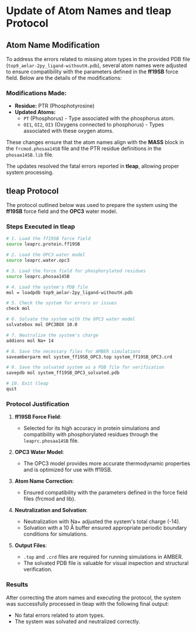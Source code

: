 # Update of Atom Names and tleap Protocol

## Atom Name Modification

To address the errors related to missing atom types in the provided PDB file (`top9_aelar-2py_ligand-withoutH.pdb`), several atom names were adjusted to ensure compatibility with the parameters defined in the **ff19SB** force field. Below are the details of the modifications:

### Modifications Made:
- **Residue:** PTR (Phosphotyrosine)
- **Updated Atoms:**
  - `PT` (Phosphorus) - Type associated with the phosphorus atom.
  - `OI1`, `OI2`, `OI3` (Oxygens connected to phosphorus) - Types associated with these oxygen atoms.

These changes ensure that the atom names align with the **MASS** block in the `frcmod.phosaa14SB` file and the PTR residue definitions in the `phosaa14SB.lib` file. 

The updates resolved the fatal errors reported in **tleap**, allowing proper system processing.

## tleap Protocol

The protocol outlined below was used to prepare the system using the **ff19SB** force field and the **OPC3** water model.

### Steps Executed in tleap

```bash
# 1. Load the ff19SB force field
source leaprc.protein.ff19SB

# 2. Load the OPC3 water model
source leaprc.water.opc3

# 3. Load the force field for phosphorylated residues
source leaprc.phosaa14SB

# 4. Load the system's PDB file
mol = loadpdb top9_aelar-2py_ligand-withoutH.pdb

# 5. Check the system for errors or issues
check mol

# 6. Solvate the system with the OPC3 water model
solvatebox mol OPC3BOX 10.0

# 7. Neutralize the system's charge
addions mol Na+ 14

# 8. Save the necessary files for AMBER simulations
saveamberparm mol system_ff19SB_OPC3.top system_ff19SB_OPC3.crd

# 9. Save the solvated system as a PDB file for verification
savepdb mol system_ff19SB_OPC3_solvated.pdb

# 10. Exit tleap
quit
```

### Protocol Justification

1. **ff19SB Force Field**:
   - Selected for its high accuracy in protein simulations and compatibility with phosphorylated residues through the `leaprc.phosaa14SB` file.

2. **OPC3 Water Model**:
   - The OPC3 model provides more accurate thermodynamic properties and is optimized for use with ff19SB.

3. **Atom Name Correction**:
   - Ensured compatibility with the parameters defined in the force field files (frcmod and lib).

4. **Neutralization and Solvation**:
   - Neutralization with Na+ adjusted the system's total charge (-14).
   - Solvation with a 10 Å buffer ensured appropriate periodic boundary conditions for simulations.

5. **Output Files**:
   - `.top` and `.crd` files are required for running simulations in AMBER.
   - The solvated PDB file is valuable for visual inspection and structural verification.

### Results

After correcting the atom names and executing the protocol, the system was successfully processed in tleap with the following final output:
- No fatal errors related to atom types.
- The system was solvated and neutralized correctly.
